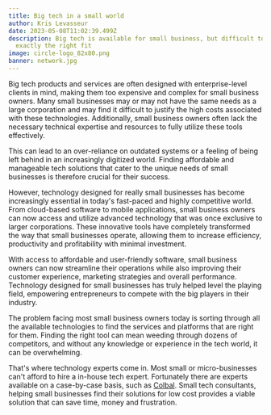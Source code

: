 ```yaml
---
title: Big tech in a small world
author: Kris Levasseur
date: 2023-05-08T11:02:39.499Z
description: Big tech is available for small business, but difficult to find
  exactly the right fit
image: circle-logo_82x80.png
banner: network.jpg
---
```


<!--StartFragment-->

Big tech products and services are often designed with enterprise-level clients in mind, making them too expensive and complex for small business owners. Many small businesses may or may not have the same needs as a large corporation and may find it difficult to justify the high costs associated with these technologies. Additionally, small business owners often lack the necessary technical expertise and resources to fully utilize these tools effectively.

This can lead to an over-reliance on outdated systems or a feeling of being left behind in an increasingly digitized world. Finding affordable and manageable tech solutions that cater to the unique needs of small businesses is therefore crucial for their success.

However, technology designed for really small businesses has become increasingly essential in today's fast-paced and highly competitive world. From cloud-based software to mobile applications, small business owners can now access and utilize advanced technology that was once exclusive to larger corporations. These innovative tools have completely transformed the way that small businesses operate, allowing them to increase efficiency, productivity and profitability with minimal investment.

With access to affordable and user-friendly software, small business owners can now streamline their operations while also improving their customer experience, marketing strategies and overall performance. Technology designed for small businesses has truly helped level the playing field, empowering entrepreneurs to compete with the big players in their industry.

The problem facing most small business owners today is sorting through all the available technologies to find the services and platforms that are right for them. Finding the right tool can mean weeding through dozens of competitors, and without any knowledge or experience in the tech world, it can be overwhelming.

That's where technology experts come in. Most small or micro-businesses can't afford to hire a in-house tech expert. Fortunately there are experts available on a case-by-case basis, such as [Colbal](https://Colbal.com). Small tech consultants, helping small businesses find their solutions for low cost provides a viable solution that can save time, money and frustration.

<!--EndFragment-->
